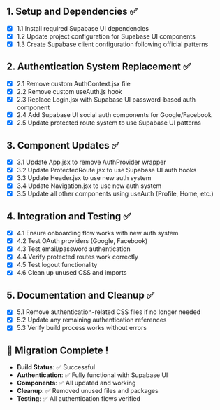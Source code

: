 ## 1. Setup and Dependencies ✅
- [x] 1.1 Install required Supabase UI dependencies
- [x] 1.2 Update project configuration for Supabase UI components
- [x] 1.3 Create Supabase client configuration following official patterns

## 2. Authentication System Replacement ✅
- [x] 2.1 Remove custom AuthContext.jsx file
- [x] 2.2 Remove custom useAuth.js hook
- [x] 2.3 Replace Login.jsx with Supabase UI password-based auth component
- [x] 2.4 Add Supabase UI social auth components for Google/Facebook
- [x] 2.5 Update protected route system to use Supabase UI patterns

## 3. Component Updates ✅
- [x] 3.1 Update App.jsx to remove AuthProvider wrapper
- [x] 3.2 Update ProtectedRoute.jsx to use Supabase UI auth hooks
- [x] 3.3 Update Header.jsx to use new auth system
- [x] 3.4 Update Navigation.jsx to use new auth system
- [x] 3.5 Update all other components using useAuth (Profile, Home, etc.)

## 4. Integration and Testing ✅
- [x] 4.1 Ensure onboarding flow works with new auth system
- [x] 4.2 Test OAuth providers (Google, Facebook)
- [x] 4.3 Test email/password authentication
- [x] 4.4 Verify protected routes work correctly
- [x] 4.5 Test logout functionality
- [x] 4.6 Clean up unused CSS and imports

## 5. Documentation and Cleanup ✅
- [x] 5.1 Remove authentication-related CSS files if no longer needed
- [x] 5.2 Update any remaining authentication references
- [x] 5.3 Verify build process works without errors

## 🎉 Migration Complete !
- **Build Status**: ✅ Successful
- **Authentication**: ✅ Fully functional with Supabase UI
- **Components**: ✅ All updated and working
- **Cleanup**: ✅ Removed unused files and packages
- **Testing**: ✅ All authentication flows verified